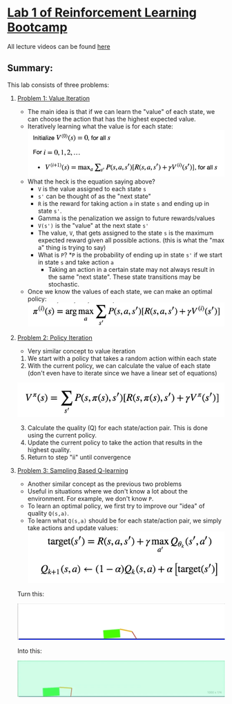 # [Lab 1 of Reinforcement Learning Bootcamp](https://drive.google.com/file/d/0B1BwaUH2mk-EdXI5dzlLbWl5R0E/view)

All lecture videos can be found [here](https://sites.google.com/view/deep-rl-bootcamp/lectures)

## Summary:

This lab consists of three problems:

1. [Problem 1: Value Iteration](src/problem_1.ipynb) 
	* The main idea is that if we can learn the "value" of each state, we can choose the action that has the highest expected value.
	* Iteratively learning what the value is for each state:
	![value_iteration](results/value_iteration.png)
	* What the heck is the equation saying above?
		* `V` is the value assigned to each state `s`
		* `s'` can be thought of as the "next state"
		* `R` is the reward for taking action `a` in state `s` and ending up in state `s'`.
		* Gamma is the penalization we assign to future rewards/values
		* `V(s')` is the "value" at the next state `s'`
		* The value, `V`, that gets assigned to the state `s` is the maximum expected reward given all possible actions. (this is what the "max a" thing is trying to say)
		* What is `P`?
			*`P` is the probability of ending up in state `s'` if we start in state `s` and take action `a`
			* Taking an action in a certain state may not always result in the same "next state". These state transitions may be stochastic. 
	* Once we know the values of each state, we can make an optimal policy:
	![](results/value_iteration_policy.png)
2. [Problem 2: Policy Iteration](src/problem_2.ipynb)
	* Very similar concept to value iteration
	1. We start with a policy that takes a random action within each state
	2. With the current policy, we can calculate the value of each state (don't even have to iterate since we have a linear set of equations) 

	![](results/policy_iteration_value.png)

	3. Calculate the quality (Q) for each state/action pair. This is done using the current policy.
	4. Update the current policy to take the action that results in the highest quality.
	5. Return to step "ii" until convergence
3. [Problem 3: Sampling Based Q-learning](src/problem_3.ipynb)
	* Another similar concept as the previous two problems
	* Useful in situations where we don't know a lot about the environment. For example, we don't know `P`.
	* To learn an optimal policy, we first try to improve our "idea" of quality `Q(s,a)`.
	* To learn what `Q(s,a)` should be for each state/action pair, we simply take actions and update values:
	![](results/sampling.png)

	Turn this:

	![Alt Text](results/before_training.gif)

	Into this:

	![Alt Text](results/after_training.gif)